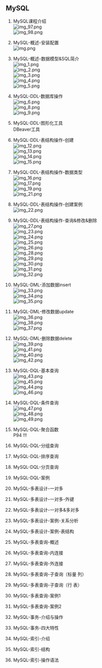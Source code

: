 ##  MySQL  

1.  MySQL课程介绍  
![img_97.png](image7/img_97.png)  
![img_98.png](image7/img_98.png)  
2.  MySQL-概述-安装配置  
![img.png](img.png)  
3.  MySQL-概述-数据模型&SQL简介  
![img_1.png](img_1.png)  
![img_2.png](img_2.png)  
![img_3.png](img_3.png)  
![img_4.png](img_4.png)  
![img_5.png](img_5.png)  
4.  MySQL-DDL-数据库操作  
![img_6.png](img_6.png)  
![img_8.png](img_8.png)  
![img_9.png](img_9.png)  
5.  MySQL-DDL-图形化工具  
DBeaver工具  
6.  MySQL-DDL-表结构操作-创建  
![img_12.png](img_12.png)  
![img_13.png](img_13.png)  
![img_14.png](img_14.png)  
![img_15.png](img_15.png)  
7.  MySQL-DDL-表结构操作-数据类型  
![img_16.png](img_16.png)  
![img_17.png](img_17.png)  
![img_19.png](img_19.png)  
![img_21.png](img_21.png)  
8.  MySQL-DDL-表结构操作-创建案例  
![img_22.png](img_22.png)  
9.  MySQL-DDL-表结构操作-查询&修改&删除  
![img_27.png](img_27.png)  
![img_23.png](img_23.png)  
![img_24.png](img_24.png)  
![img_25.png](img_25.png)  
![img_26.png](img_26.png)  
![img_28.png](img_28.png)  
![img_29.png](img_29.png)  
![img_30.png](img_30.png)  
![img_31.png](img_31.png)  
![img_32.png](img_32.png)  
10. MySQL-DML-添加数据insert  
![img_33.png](img_33.png)  
![img_34.png](img_34.png)  
![img_35.png](img_35.png)  
11. MySQL-DML-修改数据update  
![img_36.png](img_36.png)  
![img_38.png](img_38.png)  
![img_37.png](img_37.png)  
12. MySQL-DML-删除数据delete   
![img_39.png](img_39.png)  
![img_41.png](img_41.png)  
![img_40.png](img_40.png)  
![img_42.png](img_42.png)  
13. MySQL-DQL-基本查询  
![img_43.png](img_43.png)  
![img_45.png](img_45.png)  
![img_44.png](img_44.png)  
![img_46.png](img_46.png)  
14. MySQL-DQL-条件查询  
![img_47.png](img_47.png)  
![img_48.png](img_48.png)  
![img_49.png](img_49.png)  
15. MySQL-DQL-聚合函数  
P94 !!!



16. MySQL-DQL-分组查询  

17. MySQL-DQL-排序查询  

18. MySQL-DQL-分页查询  

19. MySQL-DQL-案例  

20. MySQL-多表设计-一对多  

21. MySQL-多表设计-一对多-外键  

22. MySQL-多表设计-一对多&多对多  

23. MySQL-多表设计-案例-关系分析  

24. MySQL-多表设计-案例-表结构  

25. MySQL-多表查询-概述  

26. MySQL-多表查询-内连接  

27. MySQL-多表查询-外连接  

28. MySQL-多表查询-子查询（标量 列）  

29. MySQL-多表查询-子查询（行 表）  

30. MySQL-多表查询-案例1  

31. MySQL-多表查询-案例2  

32. MySQL-事务-介绍与操作  

33. MySQL-事务-四大特性  

34. MySQL-索引-介绍  

35. MySQL-索引-结构  

36. MySQL-索引-操作语法  










 